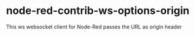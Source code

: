 # node-red-contrib-ws-options-origin
This ws websocket client for Node-Red passes the URL as origin header
